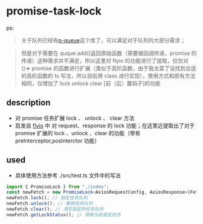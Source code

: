 # promise-task-lock

ps:

> 关于队列已经有[p-queue](https://github.com/sindresorhus/p-queue/tree/db1d98f880c16a458299a15255539635cbed0a00)这个库了，可以满足对于队列的大部分需求；

> 但是对于需要在 quque.add()返回原始函数（需要做回调传递，promise 的传递）这种需求并不满足，所以这里对 flyio 的功能进行了提取，仅仅对 ()=> promise<unknow> 的函数进行扩展（类似于高阶函数，由于我太菜了没找到合适的高阶函数的 ts 写法，所以目前用 class 进行实现），使用方式和原有方法相同，仅增加了 lock unlock clear [前（后）置钩子]的功能

## description

- 对 promise 任务扩展 lock 、 unlock 、 clear 方法
- 启发自 [flyio](https://github.com/wendux/fly) 中 对 request、response 的 lock 功能；在这里近提取出了对于 promise 扩展的 lock 、unlock 、clear 的功能（带有 preInterceptor,posInterctor 功能）

## used

- 具体使用方法参考 ./src/test.ts 文件中的写法

```typescript
import { PromiseLock } from "./index";
const newFetch = new PromiseLock<AxiosRequestConfig, AxiosResponse>(Fetch);
newFetch.lock(); // 锁定任务队列
newFetch.unlock(); // 解锁任务队列
newFetch.clear(); // 清空锁定的任务队列
newFetch.getLockStatus(); // 获取当前锁定状态
```
